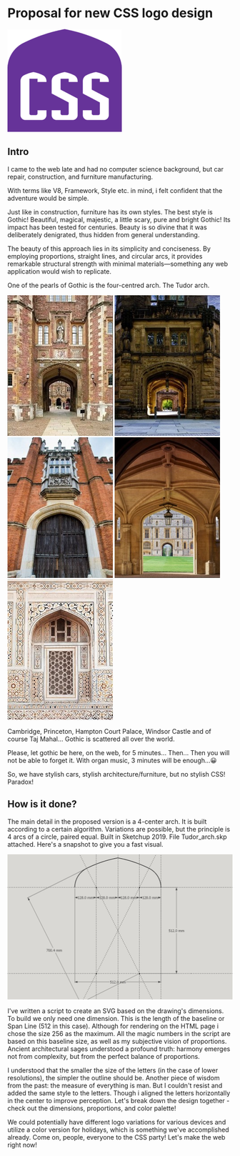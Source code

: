 # Proposal for new CSS logo design

![Proposal for new CSS logo design](./assets/logo_css_regular.png)

## Intro

I came to the web late and had no computer science background,
but car repair, construction, and furniture manufacturing.

With terms like V8, Framework, Style etc. in mind, i felt confident that the adventure would be simple.

Just like in construction, furniture has its own styles. The
best style is Gothic! Beautiful, magical, majestic, a little
scary, pure and bright Gothic! Its impact has been tested for
centuries. Beauty is so divine that it was deliberately
denigrated, thus hidden from general understanding.

The beauty of this approach lies in its simplicity and conciseness. By employing proportions, straight lines, and circular arcs, it provides remarkable structural strength with minimal materials—something any web application would wish to replicate.

One of the pearls of Gothic is the four-centred arch. The Tudor
arch.

![Cambridge](./assets/architcture/Cambridge.jpg)
![Princeton](./assets/architcture/Princeton.jpg)
![Hampton Court Palace](./assets/architcture/Hampton%20Court%20Palace.jpg)
![Windsor Castle](./assets/architcture/Windsor%20Castle.jpg)
![Taj Mahal](./assets/architcture/Taj%20Mahal.jpg)

Cambridge, Princeton, Hampton Court Palace, Windsor Castle and of course Taj Mahal... Gothic is scattered all over the world.

Please, let gothic be here, on the web, for 5 minutes... Then...
Then you will not be able to forget it. With organ music, 3
minutes will be enough...😀

So, we have stylish cars, stylish architecture/furniture, but no stylish
CSS! Paradox!

## How is it done?

The main detail in the proposed version is a 4-center arch. It is built according to a certain algorithm. Variations are possible, but the principle is 4 arcs of a circle, paired equal. Built in Sketchup 2019. File Tudor_arch.skp attached. Here's a snapshot to give you a fast visual.

![Tudor Arch](./assets/Tudor_arch.jpg)

I've written a script to create an SVG based on the drawing's dimensions. To build we only need one dimension. This is the length of the baseline or Span Line (512 in this case). Although for rendering on the HTML page i chose the size 256 as the maximum. All the magic numbers in the script are based on this baseline size, as well as my subjective vision of proportions. Ancient architectural sages understood a profound truth: harmony emerges not from complexity, but from the perfect balance of proportions.

I understood that the smaller the size of the letters (in the case of lower resolutions), the simpler the outline should be. Another piece of wisdom from the past: the measure of everything is man. But I couldn't resist and added the same style to the letters. Though i aligned the letters horizontally in the center to improve perception. Let's break down the design together - check out the dimensions, proportions, and color palette!

We could potentially have different logo variations for various devices and utilize a color version for holidays, which is something we've accomplished already. Come on, people, everyone to the CSS party! Let's make
the web right now!
